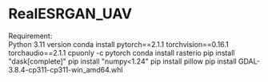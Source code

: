 # RealESRGAN_UAV
Requirement:<br />
Python 3.11 version
conda install pytorch==2.1.1 torchvision==0.16.1 torchaudio==2.1.1 cpuonly -c pytorch
conda install rasterio
pip install "dask[complete]"
pip install "numpy<1.24"
pip install pillow
pip install GDAL-3.8.4-cp311-cp311-win_amd64.whl
